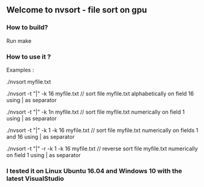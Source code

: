 ## Welcome to nvsort - file sort on gpu

### How to build?

Run make

### How to use it ?

Examples :

./nvsort myfile.txt   <!--- // sort file myfile.txt -->

./nvsort -t "|" -k 16 myfile.txt // sort file myfile.txt alphabetically on field 16 using | as separator

./nvsort -t "|" -k 1n myfile.txt // sort file myfile.txt numerically on field 1 using | as separator

./nvsort -t "|" -k 1 -k 16 myfile.txt // sort file myfile.txt numerically on fields 1 and 16 using | as separator

./nvsort -t "|" -r -k 1 -k 16 myfile.txt // reverse sort file myfile.txt numerically on field 1 using | as separator


### I tested it on Linux Ubuntu 16.04 and Windows 10 with the latest VisualStudio
